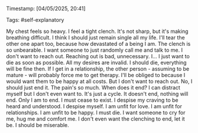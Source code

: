 Timestamp: [04/05/2025, 20:41] 

Tags: #self-explanatory

My chest feels so heavy. I feel a tight clench. It's not sharp, but it's making breathing difficult. I think I should just remain single all my life. I'll tear the other one apart too, because how devastated of a being I am. The clench is so unbearable. I want someone to just randomly call me and talk to me. I don't want to reach out. Reaching out is bad, unnecessary. I... I just want to die as soon as possible. All my desires are invalid. I should die, everything will be fine then. If I get in a relationship, the other person - assuming to be mature - will probably force me to get therapy. I'll be obliged to because I would want them to be happy at all costs. But I don't want to reach out. No, I should just end it. The pain's so much. When does it end? I can distract myself but I don't even want to. It's just a cycle. It doesn't end, nothing will end. Only I am to end. I must cease to exist. I despise my craving to be heard and understood. I despise myself. I am unfit for love. I am unfit for relationships. I am unfit to be happy. I must die.
    I want someone to cry for me, hug me and comfort me. I don't even want the clenching to end, let it be. I should be miserable.
